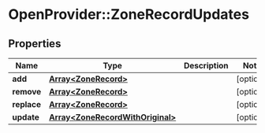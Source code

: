 # OpenProvider::ZoneRecordUpdates

## Properties
Name | Type | Description | Notes
------------ | ------------- | ------------- | -------------
**add** | [**Array&lt;ZoneRecord&gt;**](ZoneRecord.md) |  | [optional] 
**remove** | [**Array&lt;ZoneRecord&gt;**](ZoneRecord.md) |  | [optional] 
**replace** | [**Array&lt;ZoneRecord&gt;**](ZoneRecord.md) |  | [optional] 
**update** | [**Array&lt;ZoneRecordWithOriginal&gt;**](ZoneRecordWithOriginal.md) |  | [optional] 

